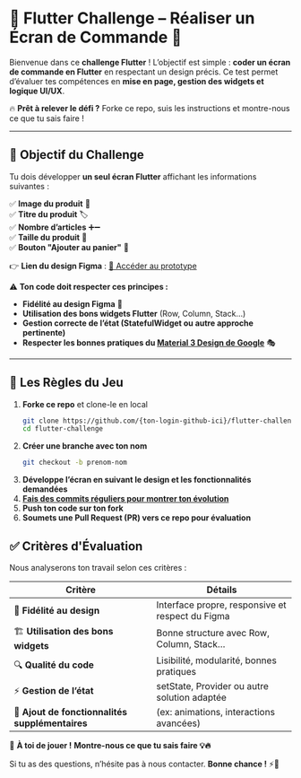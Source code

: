 # 🚀 Flutter Challenge – Réaliser un Écran de Commande 📱  

Bienvenue dans ce **challenge Flutter** ! L’objectif est simple : **coder un écran de commande en Flutter** en respectant un design précis. Ce test permet d’évaluer tes compétences en **mise en page, gestion des widgets et logique UI/UX**.  

🔥 **Prêt à relever le défi ?** Forke ce repo, suis les instructions et montre-nous ce que tu sais faire !  

---

## 🎯 Objectif du Challenge  

Tu dois développer **un seul écran Flutter** affichant les informations suivantes :  

✅ **Image du produit** 📸  
✅ **Titre du produit** 🏷️  
✅ **Nombre d’articles** ➕➖  
✅ **Taille du produit** 📏  
✅ **Bouton "Ajouter au panier"** 🛒  

👉 **Lien du design Figma** : [🔗 Accéder au prototype](https://www.figma.com/design/GCmZuGw6SvyIS5T52uiG3y/flu-challenge.app?node-id=0-1&t=XHzSIr00JRQZYEIN-1)  

⚠️ **Ton code doit respecter ces principes :**  
- **Fidélité au design Figma** 🎨  
- **Utilisation des bons widgets Flutter** (Row, Column, Stack…)  
- **Gestion correcte de l’état (StatefulWidget ou autre approche pertinente)**
- **Respecter les bonnes pratiques du [Material 3 Design de Google](https://m3.material.io/)** 🎭

---

## 📌 Les Règles du Jeu  

1. **Forke ce repo** et clone-le en local  
   ```sh
   git clone https://github.com/{ton-login-github-ici}/flutter-challenge.git
   cd flutter-challenge
2. **Créer une branche avec ton nom**
   ```sh
   git checkout -b prenom-nom
3. **Développe l’écran en suivant le design et les fonctionnalités demandées**
4. [**Fais des commits réguliers pour montrer ton évolution**](https://github.com/PULSENIA/flu-challenge.app/blob/main/conv.md)
5. **Push ton code sur ton fork**
6. **Soumets une Pull Request (PR) vers ce repo pour évaluation**

## ✅ Critères d'Évaluation  

Nous analyserons ton travail selon ces critères :  

| Critère | Détails |
|---------|---------|
| 🎨 **Fidélité au design** | Interface propre, responsive et respect du Figma |
| 🏗 **Utilisation des bons widgets** | Bonne structure avec Row, Column, Stack… |
| 🔍 **Qualité du code** | Lisibilité, modularité, bonnes pratiques |
| ⚡ **Gestion de l’état** | setState, Provider ou autre solution adaptée |
| 🚀 **Ajout de fonctionnalités supplémentaires** | (ex: animations, interactions avancées) |

🚀 **À toi de jouer !** **Montre-nous ce que tu sais faire 💡🔥**  

Si tu as des questions, n’hésite pas à nous contacter. **Bonne chance !** ⚡🚀  
